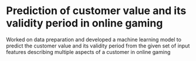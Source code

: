 # Prediction of customer value and its validity period in online gaming
Worked on data preparation and developed a machine learning model to predict the customer value and its validity period from the given set of input features describing multiple aspects of a customer in online gaming
